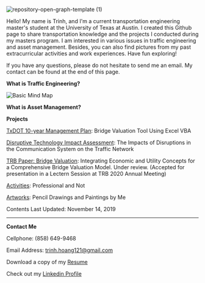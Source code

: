 ![repository-open-graph-template (1)](https://user-images.githubusercontent.com/47671910/69939218-e8bb4300-14a4-11ea-9c1e-c148af298a06.jpg)

Hello! My name is Trinh, and I'm a current transportation engineering master's student at the University of Texas at Austin. I created this Github page to share transportation knowledge and the projects I conducted during my masters program. I am interested in various issues in traffic engineering and asset management. Besides, you can also find pictures from my past extracurricular activities and work experiences. Have fun exploring!

If you have any questions, please do not hesitate to send me an email. My contact can be found at the end of this page.

**What is Traffic Engineering?**

![Basic Mind Map](https://user-images.githubusercontent.com/47671910/71653026-d4f73c80-2cef-11ea-9723-7985afb6afec.png)

**What is Asset Management?**

**Projects**

[TxDOT 10-year Management Plan](https://trinhshub.github.io/Bridge-Management/): Bridge Valuation Tool Using Excel VBA

[Disruptive Technology Impact Assessment](https://trinhshub.github.io/Navigation-Systems-Disruptions/): The Impacts of Disruptions in the Communication System on the Traffic Network

[TRB Paper: Bridge Valuation](https://trinhshub.github.io/Papers/): Integrating Economic and Utility Concepts for a Comprehensive Bridge Valuation Model. Under review. (Accepted for presentation in a Lectern Session at TRB 2020 Annual Meeting)

[Activities](https://trinhshub.github.io/Activities/): Professional and Not

[Artworks](https://trinhshub.github.io/Artworks/): Pencil Drawings and Paintings by Me
  
Contents Last Updated: November 14, 2019

____________________________________________________________________________________________________________________________

**Contact Me**

Cellphone: (858) 649-9468

Email Address: trinh.hoang121@gmail.com

Download a copy of my [Resume](https://github.com/trinhshub/Navigation-Systems-Disruptions/files/3821247/Resume.-.Trinh.Hoang.docx)

Check out my [Linkedin Profile](https://www.linkedin.com/in/trinhhoang1/)



